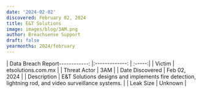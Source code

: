 ```yaml
---
date: '2024-02-02'
discovered: February 02, 2024
title: E&T Solutions
image: images/blog/3AM.png
author: Breachsense Support
draft: false
yearmonths: 2024/february
---
```


| Data Breach Report------------:     |:-------------:    | :-----:|
| Victim      | etsolutions.com.mx      | 
| Threat Actor      | 3AM      | 
| Date Discovered      | Feb 02, 2024      | 
| Description      | E&T Solutions designs and implements fire detection, lightning rod, and video surveillance systems.      | 
| Leak Size      | Unknown      | 

